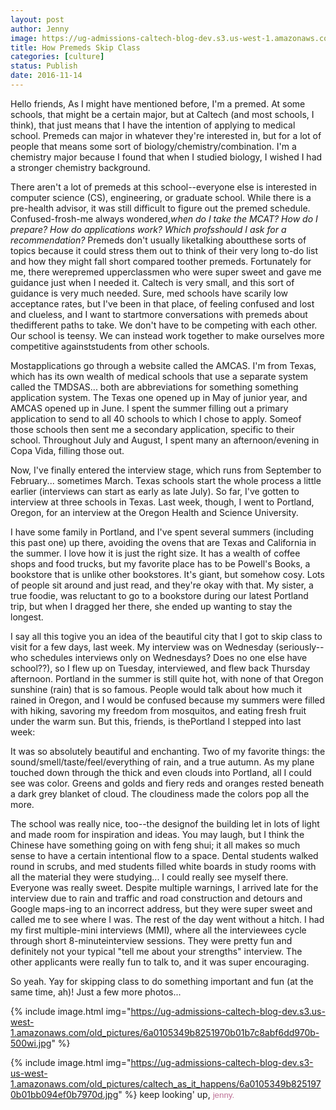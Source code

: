```yaml
---
layout: post
author: Jenny
image: https://ug-admissions-caltech-blog-dev.s3.us-west-1.amazonaws.com/old_pictures/6a0105349b8251970b01b7c8abf6d9970b-500wi.jpg
title: How Premeds Skip Class
categories: [culture]
status: Publish
date: 2016-11-14
---
```


Hello friends,
As I might have mentioned before, I'm a premed. At some schools, that might be a certain major, but at Caltech (and most schools, I think), that just means that I have the intention of applying to medical school. Premeds can major in whatever they're interested in, but for a lot of people that means some sort of biology/chemistry/combination. I'm a chemistry major because I found that when I studied biology, I wished I had a stronger chemistry background.

There aren't a lot of premeds at this school--everyone else is interested in computer science (CS), engineering, or graduate school. While there is a pre-health advisor, it was still difficult to figure out the premed schedule. Confused-frosh-me always wondered,*when do I take the MCAT? How do I prepare? How do applications work? Which profsshould I ask for a recommendation?*
Premeds don't usually liketalking aboutthese sorts of topics because it could stress them out to think of their very long to-do list and how they might fall short compared toother premeds. Fortunately for me, there werepremed upperclassmen who were super sweet and gave me guidance just when I needed it. Caltech is very small, and this sort of guidance is very much needed. Sure, med schools have scarily low acceptance rates, but I've been in that place, of feeling confused and lost and clueless, and I want to startmore conversations with premeds about thedifferent paths to take. We don't have to be competing with each other. Our school is teensy. We can instead work together to make ourselves more competitive againststudents from other schools.

Mostapplications go through a website called the AMCAS. I'm from Texas, which has its own wealth of medical schools that use a separate system called the TMDSAS... both are abbreviations for something something application system. The Texas one opened up in May of junior year, and AMCAS opened up in June. I spent the summer filling out a primary application to send to all 40 schools to which I chose to apply. Someof those schools then sent me a secondary application, specific to their school. Throughout July and August, I spent many an afternoon/evening in Copa Vida, filling those out.

Now, I've finally entered the interview stage, which runs from September to February... sometimes March. Texas schools start the whole process a little earlier (interviews can start as early as late July). So far, I've gotten to interview at three schools in Texas. Last week, though, I went to Portland, Oregon, for an interview at the Oregon Health and Science University.

I have some family in Portland, and I've spent several summers (including this past one) up there, avoiding the ovens that are Texas and California in the summer. I love how it is just the right size. It has a wealth of coffee shops and food trucks, but my favorite place has to be Powell's Books, a bookstore that is unlike other bookstores. It's giant, but somehow cosy. Lots of people sit around and just read, and they're okay with that. My sister, a true foodie, was reluctant to go to a bookstore during our latest Portland trip, but when I dragged her there, she ended up wanting to stay the longest.

I say all this togive you an idea of the beautiful city that I got to skip class to visit for a few days, last week. My interview was on Wednesday (seriously--who schedules interviews only on Wednesdays? Does no one else have school??), so I flew up on Tuesday, interviewed, and flew back Thursday afternoon. Portland in the summer is still quite hot, with none of that Oregon sunshine (rain) that is so famous. People would talk about how much it rained in Oregon, and I would be confused because my summers were filled with hiking, savoring my freedom from mosquitos, and eating fresh fruit under the warm sun. But this, friends, is thePortland I stepped into last week:

It was so absolutely beautiful and enchanting. Two of my favorite things: the sound/smell/taste/feel/everything of rain, and a true autumn. As my plane touched down through the thick and even clouds into Portland, all I could see was color. Greens and golds and fiery reds and oranges rested beneath a dark grey blanket of cloud. The cloudiness made the colors pop all the more.

The school was really nice, too--the designof the building let in lots of light and made room for inspiration and ideas. You may laugh, but I think the Chinese have something going on with feng shui; it all makes so much sense to have a certain intentional flow to a space. Dental students walked round in scrubs, and med students filled white boards in study rooms with all the material they were studying... I could really see myself there. Everyone was really sweet. Despite multiple warnings, I arrived late for the interview due to rain and traffic and road construction and detours and Google maps-ing to an incorrect address, but they were super sweet and called me to see where I was. The rest of the day went without a hitch. I had my first multiple-mini interviews (MMI), where all the interviewees cycle through short 8-minuteinterview sessions. They were pretty fun and definitely not your typical "tell me about your strengths" interview. The other applicants were really fun to talk to, and it was super encouraging.

So yeah. Yay for skipping class to do something important and fun (at the same time, ah)! Just a few more photos...


{% include image.html img="https://ug-admissions-caltech-blog-dev.s3.us-west-1.amazonaws.com/old_pictures/6a0105349b8251970b01b7c8abf6dd970b-500wi.jpg" %}

{% include image.html img="https://ug-admissions-caltech-blog-dev.s3-us-west-1.amazonaws.com/old_pictures/caltech_as_it_happens/6a0105349b8251970b01bb094ef0b7970d.jpg" %}
keep looking' up,
<span style="font-family: arial, helvetica, sans-serif; font-size: 10pt; color: #bc6f95;">jenny.

